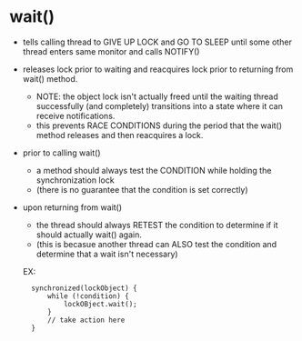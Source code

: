 # wait()
- tells calling thread to GIVE UP LOCK and GO TO SLEEP until some other thread enters
same monitor and calls NOTIFY()

- releases lock prior to waiting and reacquires lock prior to returning from wait() 
method. 
    - NOTE: the object lock isn't actually freed until the waiting thread 
    successfully (and completely) transitions into a state where it can 
    receive notifications. 
    - this prevents RACE CONDITIONS during the period that the wait() method
    releases and then reacquires a lock.
    
- prior to calling wait()
    - a method should always test the CONDITION while holding the synchronization lock
    - (there is no guarantee that the condition is set correctly)
    
- upon returning from wait()
    - the thread should always RETEST the condition to determine if it should actually 
    wait() again. 
    - (this is becasue another thread can ALSO test the condition and determine that
    a wait isn't necessary)
    
    EX:
    
        synchronized(lockObject) {
            while (!condition) {
                lockOBject.wait();
            }
            // take action here
        }